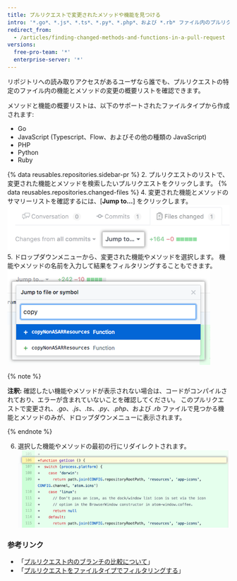 ```yaml
---
title: プルリクエストで変更されたメソッドや機能を見つける
intro: '*.go*、*.js*、*.ts*、*.py*、*.php*、および *.rb* ファイル内のプルリクエストのメソッドまたは機能の、提案された変更を素早く検索できます。'
redirect_from:
  - /articles/finding-changed-methods-and-functions-in-a-pull-request
versions:
  free-pro-team: '*'
  enterprise-server: '*'
---
```


リポジトリへの読み取りアクセスがあるユーザなら誰でも、プルリクエストの特定のファイル内の機能とメソッドの変更の概要リストを確認できます。

メソッドと機能の概要リストは、以下のサポートされたファイルタイプから作成されます:
  - Go
  - JavaScript (Typescript、Flow、およびその他の種類の JavaScript)
  - PHP
  - Python
  - Ruby

{% data reusables.repositories.sidebar-pr %}
2. プルリクエストのリストで、変更された機能とメソッドを検索したいプルリクエストをクリックします。
{% data reusables.repositories.changed-files %}
4. 変更された機能とメソッドのサマリーリストを確認するには、[**Jump to...**] をクリックします。 ![[Jump to] ドロップダウンメニュー](/assets/images/help/pull_requests/jump-to-menu.png)
5. ドロップダウンメニューから、変更された機能やメソッドを選択します。 機能やメソッドの名前を入力して結果をフィルタリングすることもできます。 ![機能とメソッドのフィルタリング](/assets/images/help/pull_requests/filter-function-and-methods.png)

 {% note %}

 **注釈:** 確認したい機能やメソッドが表示されない場合は、コードがコンパイルされており、エラーが含まれていないことを確認してください。 このプルリクエストで変更され、*.go*、*.js*、*.ts*、*.py*、*.php*、および *.rb* ファイルで見つかる機能とメソッドのみが、ドロップダウンメニューに表示されます。

 {% endnote %}

6. 選択した機能やメソッドの最初の行にリダイレクトされます。 ![変更されたファイル内の機能とメソッドの表示](/assets/images/help/pull_requests/view-selected-function-or-method.png)

### 参考リンク

- 「[プルリクエスト内のブランチの比較について](/articles/about-comparing-branches-in-pull-requests)」
- 「[プルリクエストをファイルタイプでフィルタリングする](/articles/filtering-files-in-a-pull-request)」
